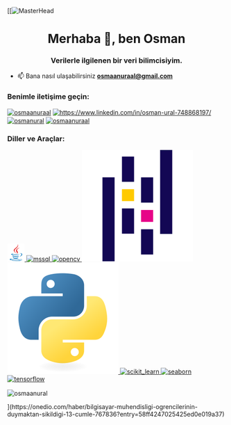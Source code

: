 [[![MasterHead](https://onedio.com/haber/bilgisayar-muhendisligi-ogrencilerinin-duymaktan-sikildigi-13-cumle-767836)
<h1 align="center">Merhaba 👋, ben Osman</h1>
<h3 align="center">Verilerle ilgilenen bir veri bilimcisiyim.</h3>

- 📫 Bana nasıl ulaşabilirsiniz **osmaanuraal@gmail.com**

<h3 align="left">Benimle iletişime geçin:</h3>
<p align="left">
<a href="https://twitter.com/osmaanuraal" target="blank"><img align="center" src="https://raw.githubusercontent.com/rahuldkjain/github-profile-readme-generator/master/src/images/icons/Social/twitter.svg" alt="osmaanuraal" height="30" width="40" /></a>
<a href="https://linkedin.com/in/https://www.linkedin.com/in/osman-ural-748868197/" target="blank"><img align="center" src="https://raw.githubusercontent.com/rahuldkjain/github-profile-readme-generator/master/src/images/icons/Social/linked-in-alt.svg" alt="https://www.linkedin.com/in/osman-ural-748868197/" height="30" width="40" /></a>
<a href="https://kaggle.com/osmanural" target="blank"><img align="center" src="https://raw.githubusercontent.com/rahuldkjain/github-profile-readme-generator/master/src/images/icons/Social/kaggle.svg" alt="osmanural" height="30" width="40" /></a>
<a href="https://instagram.com/osmaanuraal" target="blank"><img align="center" src="https://raw.githubusercontent.com/rahuldkjain/github-profile-readme-generator/master/src/images/icons/Social/instagram.svg" alt="osmaanuraal" height="30" width="40" /></a>
</p>

<h3 align="left">Diller ve Araçlar:</h3>
<p align="left"> <a href="https://www.java.com" target="_blank" rel="noreferrer"> <img src="https://raw.githubusercontent.com/devicons/devicon/master/icons/java/java-original.svg" alt="java" width="40" height="40"/> </a> <a href="https://www.microsoft.com/en-us/sql-server" target="_blank" rel="noreferrer"> <img src="https://www.svgrepo.com/show/303229/microsoft-sql-server-logo.svg" alt="mssql" width="40" height="40"/> </a> <a href="https://opencv.org/" target="_blank" rel="noreferrer"> <img src="https://www.vectorlogo.zone/logos/opencv/opencv-icon.svg" alt="opencv" genişlik="40" yükseklik="40"/> </a> <a href="https://pandas.pydata.org/" target="_blank" rel="noreferrer"> <img src="https://raw.githubusercontent.com/devicons/devicon/2ae2a900d2f041da66e950e4d48052658d850630/icons/pandas/pandas-original.svg" alt="pandas" genişlik="40" yükseklik="40"/> </a> <a href="https://www.python.org" target="_blank" rel="noreferrer"> <img src="https://raw.githubusercontent.com/devicons/devicon/master/icons/python/python-original.svg" alt="python" genişlik="40" yükseklik="40"/> </a> <a href="https://scikit-learn.org/" target="_blank" rel="noreferrer"> <img src="https://upload.wikimedia.org/wikipedia/commons/0/05/Scikit_learn_logo_small.svg" alt="scikit_learn" genişlik="40" yükseklik="40"/> </a> <a href="https://seaborn.pydata.org/" target="_blank" rel="noreferrer"> <img src="https://seaborn.pydata.org/_images/logo-mark-lightbg.svg" alt="seaborn" genişlik="40" yükseklik="40"/> </a> <a href="https://www.tensorflow.org" target="_blank" rel="noreferrer"> <img src="https://www.vectorlogo.zone/logos/tensorflow/tensorflow-icon.svg" alt="tensorflow" genişlik="40" yükseklik="40"/> </a> </p>

<p><img align="center" src="https://github-readme-stats.vercel.app/api/top-langs?username=osmaanural&show_icons=true&locale=en&layout=compact" alt="osmaanural" /></p>
](https://onedio.com/haber/bilgisayar-muhendisligi-ogrencilerinin-duymaktan-sikildigi-13-cumle-767836?entry=58ff4247025425ed0e019a37)
